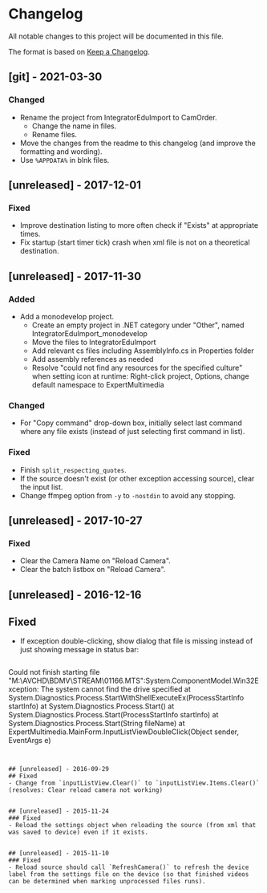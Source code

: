 # Changelog
All notable changes to this project will be documented in this file.

The format is based on [Keep a Changelog](https://keepachangelog.com/en/1.0.0/).


## [git] - 2021-03-30
### Changed
- Rename the project from IntegratorEduImport to CamOrder.
  - Change the name in files.
  - Rename files.
- Move the changes from the readme to this changelog (and improve the formatting and wording).
- Use `%APPDATA%` in blnk files.


## [unreleased] - 2017-12-01
### Fixed
- Improve destination listing to more often check if "Exists" at appropriate times.
- Fix startup (start timer tick) crash when xml file is not on a theoretical destination.


## [unreleased] - 2017-11-30
### Added
- Add a monodevelop project.
  - Create an empty project in .NET category under "Other", named IntegratorEduImport_monodevelop
  - Move the files to IntegratorEduImport
  - Add relevant cs files including AssemblyInfo.cs in Properties folder
  - Add assembly references as needed
  - Resolve "could not find any resources for the specified culture" when setting icon at runtime:
    Right-click project, Options, change default namespace to ExpertMultimedia

### Changed
- For "Copy command" drop-down box, initially select last command where any file exists (instead of just selecting first command in list).

### Fixed
- Finish `split_respecting_quotes`.
- If the source doesn't exist (or other exception accessing source), clear the input list.
- Change ffmpeg option from `-y` to `-nostdin` to avoid any stopping.


## [unreleased] - 2017-10-27
### Fixed
- Clear the Camera Name on "Reload Camera".
- Clear the batch listbox on "Reload Camera".


## [unreleased] - 2016-12-16
## Fixed
- If exception double-clicking, show dialog that file is missing instead of just showing message in status bar:
  ```
Could not finish starting file "M:\AVCHD\BDMV\STREAM\01166.MTS":System.ComponentModel.Win32Exception: The system cannot find the drive specified
   at System.Diagnostics.Process.StartWithShellExecuteEx(ProcessStartInfo startInfo)
   at System.Diagnostics.Process.Start()
   at System.Diagnostics.Process.Start(ProcessStartInfo startInfo)
   at System.Diagnostics.Process.Start(String fileName)
   at ExpertMultimedia.MainForm.InputListViewDoubleClick(Object sender, EventArgs e)
```


## [unreleased] - 2016-09-29
## Fixed
- Change from `inputListView.Clear()` to `inputListView.Items.Clear()` (resolves: Clear reload camera not working)


## [unreleased] - 2015-11-24
### Fixed
- Reload the settings object when reloading the source (from xml that was saved to device) even if it exists.


## [unreleased] - 2015-11-10
### Fixed
- Reload source should call `RefreshCamera()` to refresh the device label from the settings file on the device (so that finished videos can be determined when marking unprocessed files runs).
